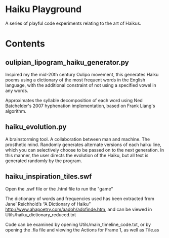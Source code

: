 Haiku Playground
================

A series of playful code experiments relating to the art of Haikus.

Contents
========

oulipian_lipogram_haiku_generator.py
------------------------------------
Inspired my the mid-20th century Oulipo movement, this generates Haiku poems using a dictionary of the most frequent words in the English language, with the additional constraint of not using a specified vowel in any words.

Approximates the syllable decomposition of each word using Ned Batchelder's 2007 hyphenation implementation, based on Frank Liang's algorithm.

haiku_evolution.py
------------------
A brainstorming tool. A collaboration between man and machine. The prosthetic mind. Randomly generates alternate versions of each haiku line, which you can selectively choose to be passed on to the next generation. In this manner, the user directs the evolution of the Haiku, but all text is generated randomly by the program.


haiku_inspiration_tiles.swf
---------------------------
Open the .swf file or the .html file to run the "game"

The dictionary of words and frequencies used has been extracted from Jane’ Reichhold’s “A Dictionary of Haiku” http://www.ahapoetry.com/aadoh/adofinde.htm, and can be viewed in Utils/haiku_dictionary_reduced.txt

Code can be examined by opening Utils/main_timeline_code.txt, or by opening the .fla file and viewing the Actions for Frame 1, as well as Tile.as